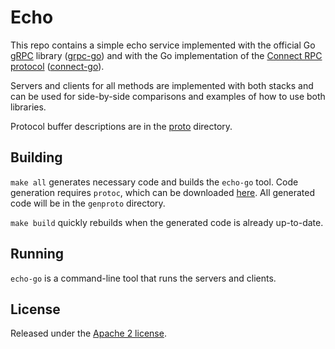 # Echo

This repo contains a simple echo service implemented with the official Go [gRPC](https://grpc.io) library ([grpc-go](https://github.com/grpc/grpc-go)) and with the Go implementation of the [Connect RPC protocol](https://connectrpc.com/) ([connect-go](https://github.com/connectrpc/connect-go)).

Servers and clients for all methods are implemented with both stacks and can be used for side-by-side comparisons and examples of how to use both libraries.

Protocol buffer descriptions are in the [proto](/proto) directory.

## Building

`make all` generates necessary code and builds the `echo-go` tool. Code generation requires `protoc`, which can be downloaded [here](https://github.com/protocolbuffers/protobuf/releases). All generated code will be in the `genproto` directory.

`make build` quickly rebuilds when the generated code is already up-to-date.

## Running

`echo-go` is a command-line tool that runs the servers and clients.

## License

Released under the [Apache 2 license](/LICENSE).
